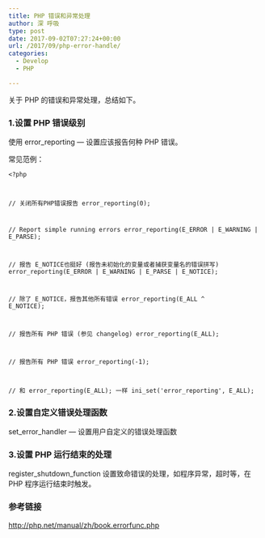 ```yaml
---
title: PHP 错误和异常处理
author: 深 呼吸
type: post
date: 2017-09-02T07:27:24+00:00
url: /2017/09/php-error-handle/
categories:
  - Develop
  - PHP

---
```

关于 PHP 的错误和异常处理，总结如下。

### 1.设置 PHP 错误级别

使用 <span class="refname">error_reporting</span> — <span class="dc-title">设置应该报告何种 PHP 错误。</span>

<!--more-->

常见范例：

<code>&lt;?php

// 关闭所有PHP错误报告
error_reporting(0);

// Report simple running errors
error_reporting(E_ERROR | E_WARNING | E_PARSE);

// 报告 E_NOTICE也挺好 (报告未初始化的变量或者捕获变量名的错误拼写)
error_reporting(E_ERROR | E_WARNING | E_PARSE | E_NOTICE);

// 除了 E_NOTICE，报告其他所有错误
error_reporting(E_ALL ^ E_NOTICE);

// 报告所有 PHP 错误 (参见 changelog)
error_reporting(E_ALL);

// 报告所有 PHP 错误
error_reporting(-1);

// 和 error_reporting(E_ALL); 一样
ini_set('error_reporting', E_ALL);
</code>

### 2.设置自定义错误处理函数

<span class="refname">set_error_handler</span> — <span class="dc-title">设置用户自定义的错误处理函数</span>

### 3.设置 PHP 运行结束的处理

register\_shutdown\_function 设置致命错误的处理，如程序异常，超时等，在 PHP 程序运行结束时触发。

### 参考链接

<a href="http://php.net/manual/zh/book.errorfunc.php" target="_blank" rel="noopener nofollow">http://php.net/manual/zh/book.errorfunc.php</a>